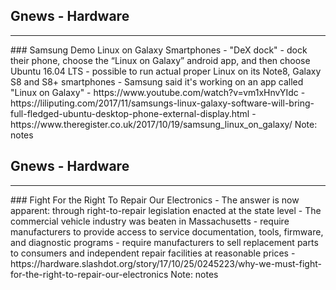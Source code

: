 ## Gnews -  Hardware
<hr />
### Samsung Demo Linux on Galaxy Smartphones
- "DeX dock"
- dock their phone, choose the “Linux on Galaxy” android app, and then choose Ubuntu 16.04 LTS
- possible to run actual proper Linux on its Note8, Galaxy S8 and S8+ smartphones
- Samsung said it's working on an app called "Linux on Galaxy"
- https://www.youtube.com/watch?v=vm1xHnvYIdc
- https://liliputing.com/2017/11/samsungs-linux-galaxy-software-will-bring-full-fledged-ubuntu-desktop-phone-external-display.html
- https://www.theregister.co.uk/2017/10/19/samsung_linux_on_galaxy/
Note:
notes


## Gnews -  Hardware
<hr />
### Fight For the Right To Repair Our Electronics
- The answer is now apparent: through right-to-repair legislation enacted at the state level
- The commercial vehicle industry was beaten in Massachusetts
- require manufacturers to provide access to service documentation, tools, firmware, and diagnostic programs
- require manufacturers to sell replacement parts to consumers and independent repair facilities at reasonable prices
- https://hardware.slashdot.org/story/17/10/25/0245223/why-we-must-fight-for-the-right-to-repair-our-electronics
Note:
notes
